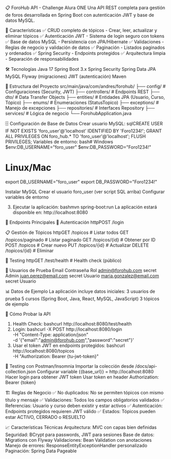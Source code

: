 📋 ForoHub API - Challenge Alura ONE
Una API REST completa para gestión de foros desarrollada en Spring Boot con autenticación JWT y base de datos MySQL.

🚀 Características
✅ CRUD completo de tópicos - Crear, leer, actualizar y eliminar tópicos
✅ Autenticación JWT - Sistema de login seguro con tokens
✅ Base de datos MySQL - Persistencia con JPA/Hibernate
✅ Validaciones - Reglas de negocio y validación de datos
✅ Paginación - Listados paginados y ordenados
✅ Spring Security - Endpoints protegidos
✅ Arquitectura limpia - Separación de responsabilidades

🛠️ Tecnologías
Java 17
Spring Boot 3.x
Spring Security
Spring Data JPA
MySQL
Flyway (migraciones)
JWT (autenticación)
Maven

📁 Estructura del Proyecto
src/main/java/com/andres/forohub/
├── config/           # Configuraciones (Security, JWT)
├── controllers/      # Endpoints REST
├── dto/             # Data Transfer Objects
├── entities/        # Entidades JPA (Usuario, Curso, Tópico)
├── enums/           # Enumeraciones (StatusTopico)
├── exceptions/      # Manejo de excepciones
├── repositories/    # Interfaces Repository
├── services/        # Lógica de negocio
└── ForohubApplication.java

🗄️ Configuración de Base de Datos
Crear usuario MySQL:
sqlCREATE USER IF NOT EXISTS 'foro_user'@'localhost' IDENTIFIED BY 'Foro1234!';
GRANT ALL PRIVILEGES ON foro_hub.* TO 'foro_user'@'localhost';
FLUSH PRIVILEGES;
Variables de entorno:
bash# Windows
$env:DB_USERNAME="foro_user"
$env:DB_PASSWORD="Foro1234!"

# Linux/Mac
export DB_USERNAME="foro_user"
export DB_PASSWORD="Foro1234!"

Instalar MySQL
Crear el usuario foro_user (ver script SQL arriba)
Configurar variables de entorno

3. Ejecutar la aplicación:
bashmvn spring-boot:run
La aplicación estará disponible en: http://localhost:8080

📝 Endpoints Principales
🔐 Autenticación
httpPOST /login

📋 Gestión de Tópicos
httpGET    /topicos           # Listar todos
GET    /topicos/paginado  # Listar paginado
GET    /topicos/{id}      # Obtener por ID
POST   /topicos           # Crear nuevo
PUT    /topicos/{id}      # Actualizar
DELETE /topicos/{id}      # Eliminar

🧪 Testing
httpGET /test/health         # Health check (público)

🔑 Usuarios de Prueba
      Email                Contraseña           Rol
admin@forohub.com            secret            Admin
juan.perez@email.com         secret           Usuario
maria.gonzalez@email.com     secret           Usuario

📊 Datos de Ejemplo
La aplicación incluye datos iniciales:
3 usuarios de prueba
5 cursos (Spring Boot, Java, React, MySQL, JavaScript)
3 tópicos de ejemplo

🧪 Cómo Probar la API
1. Health Check:
bashcurl http://localhost:8080/test/health
2. Login:
bashcurl -X POST http://localhost:8080/login \
  -H "Content-Type: application/json" \
  -d '{"email":"admin@forohub.com","password":"secret"}'
3. Usar el token JWT en endpoints protegidos:
bashcurl http://localhost:8080/topicos \
  -H "Authorization: Bearer {tu-jwt-token}"

📱 Testing con Postman/Insomnia
Importar la colección desde /docs/api-collection.json
Configurar variable {{base_url}} = http://localhost:8080
Hacer login para obtener JWT token
Usar token en header Authorization: Bearer {token}

🏗️ Reglas de Negocio
✅ No duplicados: No se permiten tópicos con mismo título y mensaje
✅ Validaciones: Todos los campos obligatorios validados
✅ Referencias: Usuario y curso deben existir y estar activos
✅ Autenticación: Endpoints protegidos requieren JWT válido
✅ Estados: Tópicos pueden estar ACTIVO, CERRADO o RESUELTO

📈 Características Técnicas
Arquitectura: MVC con capas bien definidas
Seguridad: BCrypt para passwords, JWT para sesiones
Base de datos: Migrations con Flyway
Validaciones: Bean Validation con anotaciones
Manejo de errores: ResponseEntityExceptionHandler personalizado
Paginación: Spring Data Pageable
